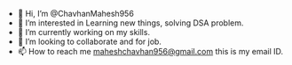 - 👋 Hi, I’m @ChavhanMahesh956
- 👀 I’m interested in Learning new things, solving DSA problem.
- 🌱 I’m currently working on my skills.
- 💞️ I’m looking to collaborate and for job.
- 📫 How to reach me maheshchavhan956@gmail.com this is my email ID.

<!---
ChavhanMahesh956/ChavhanMahesh956 is a ✨ special ✨ repository because its `README.md` (this file) appears on your GitHub profile.
You can click the Preview link to take a look at your changes.
--->
